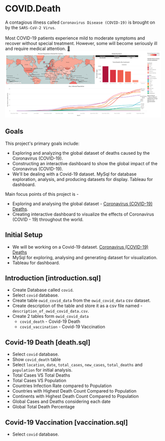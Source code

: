 # COVID.Death

A contagious illness called `Coronavirus Disease (COVID-19)` is brought on by the `SARS-CoV-2 Virus`.<br><br>
Most COVID-19 patients experience mild to moderate symptoms and recover without special treatment.
However, some will become seriously ill and require medical attention. [🔗](https://en.wikipedia.org/wiki/COVID-19)
![dashboard.png](assets/dashboard.png)

## Goals

This project's primary goals include:

* Exploring and analyzing the global dataset of deaths caused by the Coronavirus (COVID-19).
* Constructing an interactive dashboard to show the global impact of the Coronavirus (COVID-19).
* We'll be dealing with a Covid-19 dataset. MySql for database exploration, analysis, and producing datasets for display. Tableau for dashboard.

Main focus points of this project is -

* Exploring and analysing the global dataset - [Coronavirus (COVID-19) Deaths](https://ourworldindata.org/covid-deaths).
* Creating interactive dashboard to visualize the effects of Coronavirus (COVID - 19) throughout the world.

## Initial Setup

* We will be working on a Covid-19 dataset.
  [Coronavirus (COVID-19) Deaths](https://ourworldindata.org/covid-deaths)
* MySql for exploring, analysing and generating dataset for visualization.
* Tableau for dashboard.

## Introduction [introduction.sql]

* Create Database called `covid`.
* Select `covid` database.
* Create table `owid_covid_data` from the  `owid_covid_data` csv dataset.
* Create description of the table and store it as a csv file named - `description_of_owid_covid_data.csv`.
* Create 2 tables form `owid_covid_data`
  * `covid_death` - Covid-19 Death
  * `covid_vaccination` - Covid-19 Vaccination

## Covid-19 Death [death.sql]

* Select `covid` database.
* Show `covid_death` table
* Select `location`, `date`, `total_cases`, `new_cases`, `total_deaths` and `population` for initial analysis.
* Total Cases VS Total Deaths
* Total Cases VS Population
* Countries Infection Rate compared to Population
* Countries with Highest Death Count Compared to Population
* Continents with Highest Death Count Compared to Population
* Global Cases and Deaths considering each date
* Global Total Death Percentage

## Covid-19 Vaccination [vaccination.sql]

* Select `covid` database.
